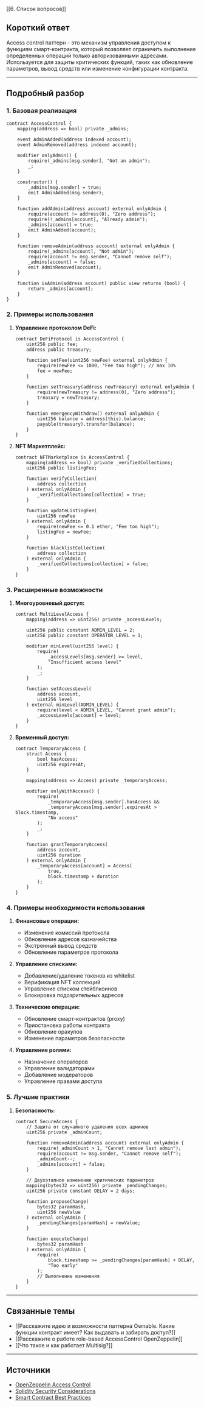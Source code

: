 [[6. Список вопросов]]

## Короткий ответ

Access control паттерн - это механизм управления доступом к функциям смарт-контракта, который позволяет ограничить выполнение определенных операций только авторизованными адресами. Используется для защиты критических функций, таких как обновление параметров, вывод средств или изменение конфигурации контракта.

---

## Подробный разбор

### **1. Базовая реализация**

```solidity
contract AccessControl {
    mapping(address => bool) private _admins;
    
    event AdminAdded(address indexed account);
    event AdminRemoved(address indexed account);
    
    modifier onlyAdmin() {
        require(_admins[msg.sender], "Not an admin");
        _;
    }
    
    constructor() {
        _admins[msg.sender] = true;
        emit AdminAdded(msg.sender);
    }
    
    function addAdmin(address account) external onlyAdmin {
        require(account != address(0), "Zero address");
        require(!_admins[account], "Already admin");
        _admins[account] = true;
        emit AdminAdded(account);
    }
    
    function removeAdmin(address account) external onlyAdmin {
        require(_admins[account], "Not admin");
        require(account != msg.sender, "Cannot remove self");
        _admins[account] = false;
        emit AdminRemoved(account);
    }
    
    function isAdmin(address account) public view returns (bool) {
        return _admins[account];
    }
}
```

### **2. Примеры использования**

1. **Управление протоколом DeFi:**
   ```solidity
   contract DeFiProtocol is AccessControl {
       uint256 public fee;
       address public treasury;
       
       function setFee(uint256 newFee) external onlyAdmin {
           require(newFee <= 1000, "Fee too high"); // max 10%
           fee = newFee;
       }
       
       function setTreasury(address newTreasury) external onlyAdmin {
           require(newTreasury != address(0), "Zero address");
           treasury = newTreasury;
       }
       
       function emergencyWithdraw() external onlyAdmin {
           uint256 balance = address(this).balance;
           payable(treasury).transfer(balance);
       }
   }
   ```

2. **NFT Маркетплейс:**
   ```solidity
   contract NFTMarketplace is AccessControl {
       mapping(address => bool) private _verifiedCollections;
       uint256 public listingFee;
       
       function verifyCollection(
           address collection
       ) external onlyAdmin {
           _verifiedCollections[collection] = true;
       }
       
       function updateListingFee(
           uint256 newFee
       ) external onlyAdmin {
           require(newFee <= 0.1 ether, "Fee too high");
           listingFee = newFee;
       }
       
       function blacklistCollection(
           address collection
       ) external onlyAdmin {
           _verifiedCollections[collection] = false;
       }
   }
   ```

### **3. Расширенные возможности**

1. **Многоуровневый доступ:**
   ```solidity
   contract MultiLevelAccess {
       mapping(address => uint256) private _accessLevels;
       
       uint256 public constant ADMIN_LEVEL = 2;
       uint256 public constant OPERATOR_LEVEL = 1;
       
       modifier minLevel(uint256 level) {
           require(
               _accessLevels[msg.sender] >= level,
               "Insufficient access level"
           );
           _;
       }
       
       function setAccessLevel(
           address account,
           uint256 level
       ) external minLevel(ADMIN_LEVEL) {
           require(level < ADMIN_LEVEL, "Cannot grant admin");
           _accessLevels[account] = level;
       }
   }
   ```

2. **Временный доступ:**
   ```solidity
   contract TemporaryAccess {
       struct Access {
           bool hasAccess;
           uint256 expiresAt;
       }
       
       mapping(address => Access) private _temporaryAccess;
       
       modifier onlyWithAccess() {
           require(
               _temporaryAccess[msg.sender].hasAccess &&
               _temporaryAccess[msg.sender].expiresAt > block.timestamp,
               "No access"
           );
           _;
       }
       
       function grantTemporaryAccess(
           address account,
           uint256 duration
       ) external onlyAdmin {
           _temporaryAccess[account] = Access(
               true,
               block.timestamp + duration
           );
       }
   }
   ```

### **4. Примеры необходимости использования**

1. **Финансовые операции:**
   - Изменение комиссий протокола
   - Обновление адресов казначейства
   - Экстренный вывод средств
   - Обновление параметров протокола

2. **Управление списками:**
   - Добавление/удаление токенов из whitelist
   - Верификация NFT коллекций
   - Управление списком стейблкоинов
   - Блокировка подозрительных адресов

3. **Технические операции:**
   - Обновление смарт-контрактов (proxy)
   - Приостановка работы контракта
   - Обновление оракулов
   - Изменение параметров безопасности

4. **Управление ролями:**
   - Назначение операторов
   - Управление валидаторами
   - Добавление модераторов
   - Управление правами доступа

### **5. Лучшие практики**

1. **Безопасность:**
   ```solidity
   contract SecureAccess {
       // Защита от случайного удаления всех админов
       uint256 private _adminCount;
       
       function removeAdmin(address account) external onlyAdmin {
           require(_adminCount > 1, "Cannot remove last admin");
           require(account != msg.sender, "Cannot remove self");
           _adminCount--;
           _admins[account] = false;
       }
       
       // Двухэтапное изменение критических параметров
       mapping(bytes32 => uint256) private _pendingChanges;
       uint256 private constant DELAY = 2 days;
       
       function proposeChange(
           bytes32 paramHash,
           uint256 newValue
       ) external onlyAdmin {
           _pendingChanges[paramHash] = newValue;
       }
       
       function executeChange(
           bytes32 paramHash
       ) external onlyAdmin {
           require(
               block.timestamp >= _pendingChanges[paramHash] + DELAY,
               "Too early"
           );
           // Выполнение изменения
       }
   }
   ```

---

## Связанные темы
- [[Расскажите идею и возможности паттерна Ownable. Какие функции контракт имеет? Как выдавать и забирать доступ?]]
- [[Расскажите о работе role-based AccessControl OpenZeppelin]]
- [[Что такое и как работает Multisig?]]

---

## Источники
- [OpenZeppelin Access Control](https://docs.openzeppelin.com/contracts/4.x/access-control)
- [Solidity Security Considerations](https://docs.soliditylang.org/en/v0.8.17/security-considerations.html)
- [Smart Contract Best Practices](https://consensys.github.io/smart-contract-best-practices/) 